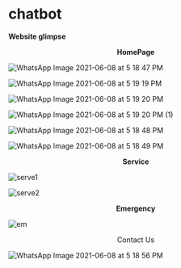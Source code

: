 # chatbot
<strong>Website glimpse</strong> 
<br>
<p align="center"><strong>HomePage</strong></p>

![WhatsApp Image 2021-06-08 at 5 18 47 PM](https://user-images.githubusercontent.com/69598463/121340660-79e26400-c93d-11eb-92a5-0270cb9e71f2.jpeg)

![WhatsApp Image 2021-06-08 at 5 19 19 PM](https://user-images.githubusercontent.com/69598463/121341251-1ad11f00-c93e-11eb-8167-ad240dced191.jpeg)

![WhatsApp Image 2021-06-08 at 5 19 20 PM](https://user-images.githubusercontent.com/69598463/121341287-23295a00-c93e-11eb-9133-a788bf9af27f.jpeg)

![WhatsApp Image 2021-06-08 at 5 19 20 PM (1)](https://user-images.githubusercontent.com/69598463/121341330-2f151c00-c93e-11eb-9c73-f4ec7caa5603.jpeg)

![WhatsApp Image 2021-06-08 at 5 18 48 PM](https://user-images.githubusercontent.com/69598463/121340710-86ff5300-c93d-11eb-9a03-66d3ff80855b.jpeg)

![WhatsApp Image 2021-06-08 at 5 18 49 PM](https://user-images.githubusercontent.com/69598463/121340755-92eb1500-c93d-11eb-8028-57db21751353.jpeg)

<p align="center"><strong>Service</strong></p>

![serve1](https://user-images.githubusercontent.com/69598463/121340999-dba2ce00-c93d-11eb-86f8-0971cee302b2.PNG)

![serve2](https://user-images.githubusercontent.com/69598463/121341019-e2c9dc00-c93d-11eb-9e92-ea9ea7f3ca06.PNG)

<p align="center"><strong>Emergency</strong></p>

![em](https://user-images.githubusercontent.com/69598463/121341655-7ef3e300-c93e-11eb-89e4-251009289458.PNG)

<p align="center">Contact Us</p>

![WhatsApp Image 2021-06-08 at 5 18 56 PM](https://user-images.githubusercontent.com/69598463/121341806-a6e34680-c93e-11eb-9621-96fc65006cf2.jpeg)


